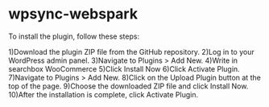 # wpsync-webspark
To install the plugin, follow these steps:

1)Download the plugin ZIP file from the GitHub repository.
2)Log in to your WordPress admin panel.
3)Navigate to Plugins > Add New.
4)Write in searchbox WooCommerce
5)Click Install Now
6)Click Activate Plugin.
7)Navigate to Plugins > Add New.
8)Click on the Upload Plugin button at the top of the page.
9)Choose the downloaded ZIP file and click Install Now.
10)After the installation is complete, click Activate Plugin.

